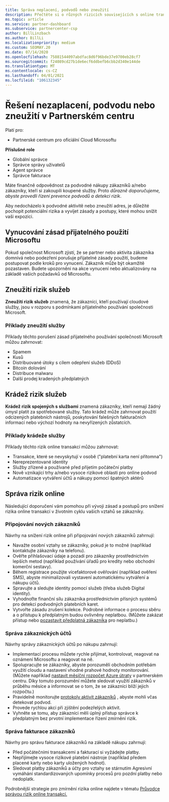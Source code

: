```yaml
---
title: Správa neplacení, podvodů nebo zneužití
description: Přečtěte si o různých rizicích souvisejících s online transakcemi a s osvědčenými postupy pro správu a zmírnění těchto rizik v partnerském centru.
ms.topic: article
ms.service: partner-dashboard
ms.subservice: partnercenter-csp
author: BillLinzbach
ms.author: BillLi
ms.localizationpriority: medium
ms.custom: SEOMAY.20
ms.date: 07/14/2020
ms.openlocfilehash: 75881544097abdfac8d6f96bde37e9700eb28cf7
ms.sourcegitcommit: f24089cd27b1de6ecf6ddbefb6cbb2d340e144de
ms.translationtype: MT
ms.contentlocale: cs-CZ
ms.lasthandoff: 04/01/2021
ms.locfileid: "106132345"
---
```

# <a name="managing-non-payment-fraud-or-misuse-in-partner-center"></a>Řešení nezaplacení, podvodu nebo zneužití v Partnerském centru

Platí pro:

- Partnerské centrum pro oficiální Cloud Microsoftu

**Příslušné role**

- Globální správce
- Správce správy uživatelů
- Agent správce
- Správce fakturace

Máte finančně odpovědnost za podvodné nákupy zákazníků a/nebo zákazníky, kteří si zakoupili koupené služby. Proto *důrazně doporučujeme, abyste provedli řízení prevence podvodů a detekci rizik*.

Aby nedocházelo k podvodné aktivitě nebo zneužití adres, je důležité pochopit potenciální rizika a vyvíjet zásady a postupy, které mohou snížit vaši expozici.

## <a name="enforcement-of-microsoft-acceptable-use-policy"></a>Vynucování zásad přijatelného použití Microsoftu

Pokud společnost Microsoft zjistí, že se partner nebo aktivita zákazníka domnívá nebo podezření porušuje přijatelné zásady použití, budeme postupovat podle kroků pro vynucení. Zákazník může být okamžitě pozastaven. Budete upozorněni na akce vynucení nebo aktualizovány na základě vašich požadavků od Microsoftu.

## <a name="abuse-of-service-risks"></a>Zneužití rizik služeb

**Zneužití rizik služeb** znamená, že zákazníci, kteří používají cloudové služby, jsou v rozporu s podmínkami přijatelného používání společnosti Microsoft.

### <a name="examples-of-abuse-of-service"></a>Příklady zneužití služby

Příklady těchto porušení zásad přijatelného používání společnosti Microsoft můžou zahrnovat:

- Spamem
- Kusů
- Distribuované útoky s cílem odepření služeb (DDoS)
- Bitcoin dolování
- Distribuce malwaru
- Další prodej kradených předplatných

## <a name="theft-of-service-risks"></a>Krádež rizik služeb

**Krádež rizik spojených s službami** znamená zákazníky, kteří nemají žádný úmysl platit za spotřebované služby. Tato krádež může zahrnovat použití odcizených platebních nástrojů, poskytování falešných fakturačních informací nebo výchozí hodnoty na nevyřízených zůstatcích.

### <a name="examples-of-service-theft"></a>Příklady krádeže služby

Příklady těchto rizik online transakcí můžou zahrnovat:

- Transakce, které se nevyskytují v osobě ("platební karta není přítomna")
- Nereprezentované identity
- Služby zřízené a používané před přijetím počáteční platby
- Nově vznikající trhy a/nebo vysoce rizikové oblasti pro online podvod
- Automatizace vytváření účtů a nákupy pomocí špatných aktérů

## <a name="managing-online-risk"></a>Správa rizik online

Následující doporučení vám pomohou při vývoji zásad a postupů pro snížení rizika online transakcí v životním cyklu vašich vztahů se zákazníky.

### <a name="onboarding-new-customers"></a>Připojování nových zákazníků

Návrhy na snížení rizik online při připojování nových zákazníků zahrnují:

- Navažte osobní vztahy se zákazníky, pokud je to možné (například kontaktujte zákazníky na telefonu).
- Ověřte přihlašovací údaje a pozadí pro zákazníky prostřednictvím lepších metod (například používání úřadů pro kredity nebo obchodní komerční sestavy).
- Během registrace použijte vícefaktorové ověřování (například ověření SMS), abyste minimalizovali vystavení automatickému vytváření a nákupu účtů.
- Spravujte a sledujte identity pomocí služeb (třeba služeb Digital identity).
- Vyhodnoťte finanční sílu zákazníka prostřednictvím přísných systémů pro detekci podvodných platebních karet.
- Vytvořte zásadu zrušení kolekce. Podrobné informace o procesu sběru a o přístupu k předplatným budou ovlivněny neplatbou. (Můžete zakázat přístup nebo [pozastavit předplatná zákazníka](create-a-new-subscription.md#suspend-a-subscription) pro neplatbu.)

### <a name="managing-customer-accounts"></a>Správa zákaznických účtů

Návrhy správy zákaznických účtů po nákupu zahrnují:

- Implementací procesu můžete rychle přijímat, kontrolovat, reagovat na oznámení Microsoftu a reagovat na ně.
- Spolupracujte se zákazníky, abyste porozuměli obchodním potřebám využití cloudu a nastavení vhodné prahové hodnoty monitorování. (Můžete například [nastavit měsíční rozpočet Azure útraty](set-an-azure-spending-budget-for-your-customers.md) v partnerském centru. Díky tomuto porozumění můžete sledovat využití zákazníků v průběhu měsíce a informovat se o tom, že se zákazníci blíží jejich rozpočtu.)
- Pravidelně monitorujte [protokoly aktivit zákazníků](activity-logs.md) , abyste mohli včas detekovat podvod.
- Provede rychlou akci při zjištění podezřelých aktivit.
- Vyhněte se tomu, aby zákazníci měli úplný přístup správce k předplatným bez prvotní implementace řízení zmírnění rizik.

### <a name="managing-customer-billing"></a>Správa fakturace zákazníků

Návrhy pro správu fakturace zákazníků na základě nákupu zahrnují:

- Před počátečními transakcemi a fakturací si vyžádejte platby.
- Nepřijímejte vysoce rizikové platební nástroje (například předem placené karty nebo karty uložených hodnot).
- Sledovat platby zákazníků a účty pro vztahy se stárnutím Agresivní vymáhání standardizovaných upomínky procesů pro pozdní platby nebo nedoplatk.

Podrobnější strategie pro zmírnění rizika online najdete v tématu [Průvodce správou rizik online transakcí.](https://query.prod.cms.rt.microsoft.com/cms/api/am/binary/RE4Bhtt)
